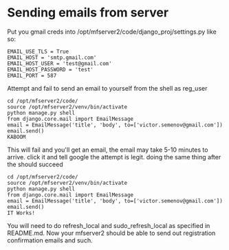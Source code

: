 # Sending emails from server

Put you gmail creds into /opt/mfserver2/code/django_proj/settings.py like so:
```
EMAIL_USE_TLS = True
EMAIL_HOST = 'smtp.gmail.com'
EMAIL_HOST_USER = 'test@gmail.com'
EMAIL_HOST_PASSWORD = 'test'
EMAIL_PORT = 587
```

Attempt and fail to send an email to yourself from the shell as reg_user
```
cd /opt/mfserver2/code/
source /opt/mfserver2/venv/bin/activate
python manage.py shell
from django.core.mail import EmailMessage
email = EmailMessage('title', 'body', to=['victor.semenov@gmail.com'])
email.send()
KABOOM
```

This will fail and you'll get an email, the email may take 5-10 minutes to arrive. click it and tell google the attempt is legit. doing the same thing after the should succeed
```
cd /opt/mfserver2/code/
source /opt/mfserver2/venv/bin/activate
python manage.py shell
from django.core.mail import EmailMessage
email = EmailMessage('title', 'body', to=['victor.semenov@gmail.com'])
email.send()
IT Works!
```

You will need to do refresh_local and sudo_refresh_local as specified in README.md. Now your mfserver2 should be able to send out registration confirmation emails and such.
